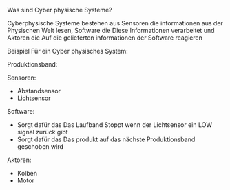
Was sind Cyber physische Systeme?

Cyberphysische Systeme bestehen aus Sensoren die informationen 
aus der Physischen Welt lesen, Software die Diese Informationen verarbeitet und Aktoren die Auf die gelieferten informationen der Software reagieren

Beispiel Für ein Cyber physisches System:

Produktionsband:

Sensoren: 
- Abstandsensor
- Lichtsensor

Software:
- Sorgt dafür das Das Laufband Stoppt wenn der Lichtsensor ein LOW signal zurück gibt 
- Sorgt dafür das Das produkt auf das nächste Produktionsband geschoben wird

Aktoren:
- Kolben 
- Motor 